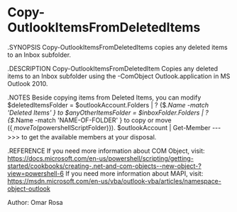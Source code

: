 # Copy-OutlookItemsFromDeletedItems

.SYNOPSIS
Copy-OutlookItemsFromDeletedItems copies any deleted items to an Inbox subfolder.

.DESCRIPTION
Copy-OutlookItemsFromDeletedItem Copies any deleted items to an Inbox subfolder using the -ComObject Outlook.application in MS Outlook 2010.

.NOTES
Beside copying items from Deleted Items, you can modify $deletedItemsFolder = $outlookAccount.Folders | ? {$_.Name -match 'Deleted Items' } to $anyOtherItemsFolder =  $inboxFolder.Folders | ? {$_.Name -match 'NAME-OF-FOLDER' }
to copy or move ({$_.moveTo($powershellScriptFolder)}).
$outlookAccount | Get-Member --->>> to get the available members at your disposal.

.REFERENCE
If you need more information about COM Object, visit:
https://docs.microsoft.com/en-us/powershell/scripting/getting-started/cookbooks/creating-.net-and-com-objects--new-object-?view=powershell-6
If you need more information about MAPI, visit:
https://msdn.microsoft.com/en-us/vba/outlook-vba/articles/namespace-object-outlook

Author:  Omar Rosa
 

